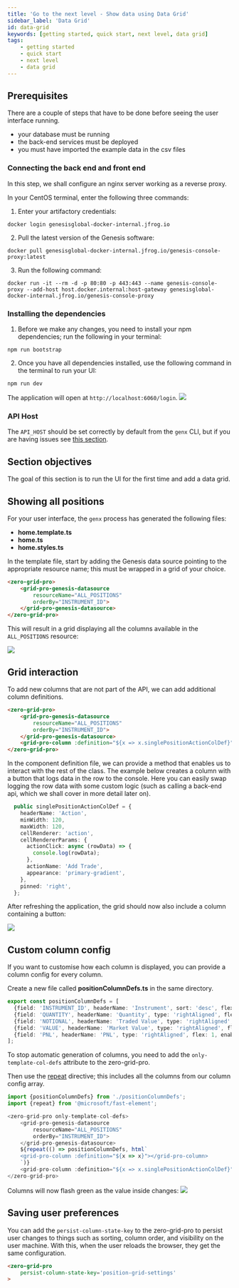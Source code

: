 ```yaml
---
title: 'Go to the next level - Show data using Data Grid'
sidebar_label: 'Data Grid'
id: data-grid
keywords: [getting started, quick start, next level, data grid]
tags:
    - getting started
    - quick start
    - next level
    - data grid
---
```


## Prerequisites

There are a couple of steps that have to be done before seeing the user interface running.
- your database must be running
- the back-end services must be deployed
- you must have imported the example data in the csv files

### Connecting the back end and front end
In this step, we shall configure an nginx server working as a reverse proxy.

In your CentOS terminal, enter the following three commands:

1.  Enter your artifactory credentials:
```shell
docker login genesisglobal-docker-internal.jfrog.io
```

2. Pull the latest version of the Genesis software:

```shell
docker pull genesisglobal-docker-internal.jfrog.io/genesis-console-proxy:latest
```

3. Run the following command:

```shell
docker run -it --rm -d -p 80:80 -p 443:443 --name genesis-console-proxy --add-host host.docker.internal:host-gateway genesisglobal-docker-internal.jfrog.io/genesis-console-proxy
```


### Installing the dependencies

1. Before we make any changes, you need to install your npm dependencies; run the following in your terminal:

```shell title="./client"
npm run bootstrap
```

2. Once you have all dependencies installed, use the following command in the terminal to run your UI:

```shell title="./client"
npm run dev
```

The application will open at `http://localhost:6060/login`.
![](/img/btfe--positions-example--login.png)

### API Host

The `API_HOST` should be set correctly by default from the `genx` CLI, but if you are having issues see [this section](../02_quick-start/07_run-the-application.md#api-host).

## Section objectives
The goal of this section is to run the UI for the first time and add a data grid.

## Showing all positions

For your user interface, the `genx` process has generated the following files:

- **home.template.ts**
- **home.ts**
- **home.styles.ts**

In the template file, start by adding the Genesis data source pointing to the appropriate resource name; this must be wrapped in a grid of your choice.

[//]: # (link to grid-pro-genesis-datasource tsdocs)
```html title="home.template.ts"
<zero-grid-pro>
    <grid-pro-genesis-datasource
        resourceName="ALL_POSITIONS"
        orderBy="INSTRUMENT_ID">
    </grid-pro-genesis-datasource>
</zero-grid-pro>
```

This will result in a grid displaying all the columns available in the `ALL_POSITIONS` resource:

![](/img/positions-grid.png)

## Grid interaction

To add new columns that are not part of the API, we can add additional column definitions.

```html {6} title="home.template.ts"
<zero-grid-pro>
    <grid-pro-genesis-datasource
        resourceName="ALL_POSITIONS"
        orderBy="INSTRUMENT_ID">
    </grid-pro-genesis-datasource>
    <grid-pro-column :definition="${x => x.singlePositionActionColDef}" />
</zero-grid-pro>

```

In the component definition file, we can provide a method that enables us to interact with the rest of the class.
The example below creates a column with a button that logs data in the row to the console.
Here you can easily swap logging the row data with some custom logic (such as calling a back-end api, which we shall cover in more detail later on).

```typescript title="home.ts"
  public singlePositionActionColDef = {
    headerName: 'Action',
    minWidth: 120,
    maxWidth: 120,
    cellRenderer: 'action',
    cellRendererParams: {
      actionClick: async (rowData) => {
        console.log(rowData);
      },
      actionName: 'Add Trade',
      appearance: 'primary-gradient',
    },
    pinned: 'right',
  };
```

After refreshing the application, the grid should now also include a column containing a button:

![](/img/positions-grid-with-button.png)

## Custom column config

If you want to customise how each column is displayed, you can provide a column config for every column.

Create a new file called **positionColumnDefs.ts** in the same directory.

```typescript title="positionColumnDefs.ts"
export const positionColumnDefs = [
  {field: 'INSTRUMENT_ID', headerName: 'Instrument', sort: 'desc', flex: 2},
  {field: 'QUANTITY', headerName: 'Quantity', type: 'rightAligned', flex: 1, enableCellChangeFlash: true},
  {field: 'NOTIONAL', headerName: 'Traded Value', type: 'rightAligned', flex: 1, enableCellChangeFlash: true},
  {field: 'VALUE', headerName: 'Market Value', type: 'rightAligned', flex: 1, enableCellChangeFlash: true},
  {field: 'PNL', headerName: 'PNL', type: 'rightAligned', flex: 1, enableCellChangeFlash: true},
];
```

To stop automatic generation of columns, you need to add the `only-template-col-defs` attribute to the zero-grid-pro.

Then use the [repeat](https://www.fast.design/docs/fast-element/using-directives/#the-repeat-directive) directive; this includes all the columns from our column config array.


```typescript {1,2,6,12-14} title="home.template.ts"
import {positionColumnDefs} from './positionColumnDefs';
import {repeat} from '@microsoft/fast-element';

<zero-grid-pro only-template-col-defs>
    <grid-pro-genesis-datasource
        resourceName="ALL_POSITIONS"
        orderBy="INSTRUMENT_ID">
    </grid-pro-genesis-datasource>
    ${repeat(() => positionColumnDefs, html`
    <grid-pro-column :definition="${x => x}"></grid-pro-column>
    `)}
    <grid-pro-column :definition="${x => x.singlePositionActionColDef}"></grid-pro-column>
</zero-grid-pro>
```

Columns will now flash green as the value inside changes:
![](/img/positions-grid-with-cell-change-flash.png)

## Saving user preferences

You can add the `persist-column-state-key` to the zero-grid-pro to persist user changes to things such as sorting, column order, and visibility on the user machine. With this, when the user reloads the browser, they get the same configuration.

```html {2}
<zero-grid-pro
    persist-column-state-key='position-grid-settings'
>
```


[//]: # (link to zero-grid-pro tsdocs)



